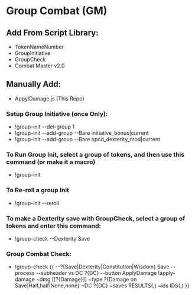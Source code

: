 # Group Combat (GM)

## Add From Script Library:
* TokenNameNumber
* GroupInitiative
* GroupCheck
* Combat Master v2.0

## Manually Add:
* AppylDamage.js (This Repo)

### Setup Group Initiative (once Only):

* !group-init --del-group 1
* !group-init --add-group --Bare initiative_bonus|current
* !group-init --add-group --Bare npcd_dexterity_mod|current

### To Run Group Init, select a group of tokens, and then use this command (or make it a macro)
* !group-init

### To Re-roll a group Init
* !group-init --reroll

### To make a Dexterity save with GroupCheck, select a group of tokens and enter this command:
* !group-check --Dexterity Save

### Group Combat Check:

* !group-check {{
--?{Save|Dexterity|Constitution|Wisdom} Save
--process
--subheader vs DC ?{DC}
--button ApplyDamage !apply-damage
~dmg [[?{Damage}]]
~type ?{Damage on Save|Half,half|None,none}
~DC ?{DC}
~saves RESULTS(,)
~ids IDS(,)
}}
	
